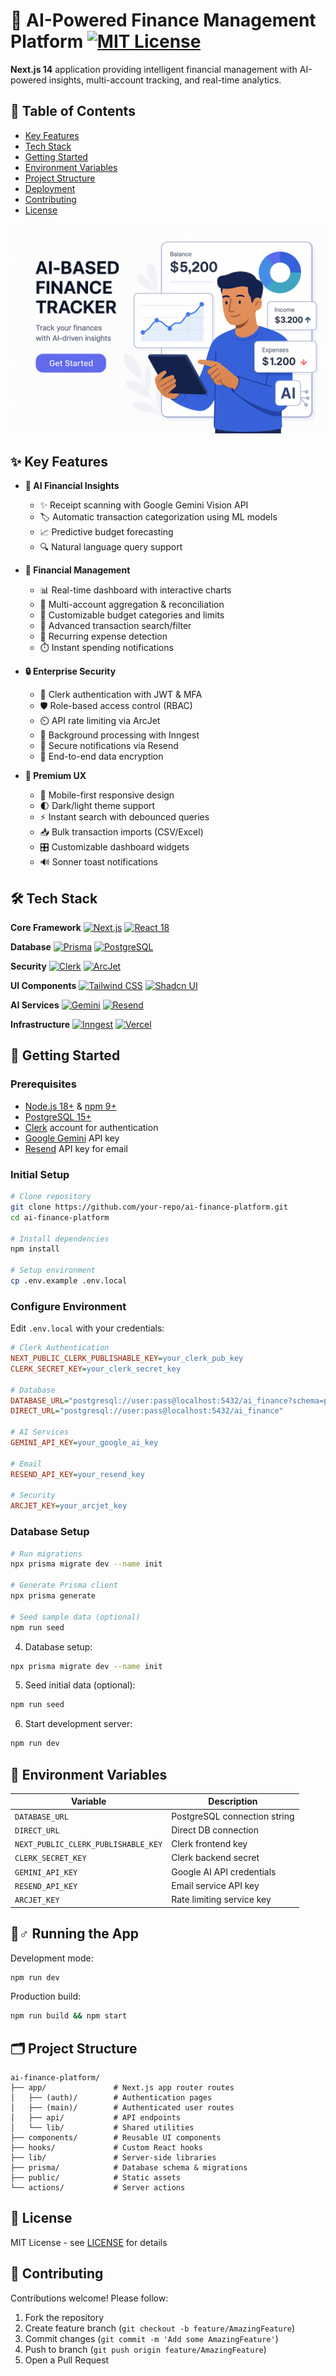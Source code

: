 # 🚀 AI-Powered Finance Management Platform [![MIT License](https://img.shields.io/badge/License-MIT-green.svg)](LICENSE)

**Next.js 14** application providing intelligent financial management with AI-powered insights, multi-account tracking, and real-time analytics.


## 📖 Table of Contents
- [Key Features](#-key-features)
- [Tech Stack](#-tech-stack)
- [Getting Started](#-getting-started)
- [Environment Variables](#-environment-variables)
- [Project Structure](#-project-structure)
- [Deployment](#-deployment)
- [Contributing](#-contributing)
- [License](#-license)

![App Banner](public/Hero5.png)

## ✨ Key Features

- **🤖 AI Financial Insights**
  - ✨ Receipt scanning with Google Gemini Vision API
  - 🏷️ Automatic transaction categorization using ML models
  - 📈 Predictive budget forecasting
  - 🔍 Natural language query support

- **💸 Financial Management**
  - 📊 Real-time dashboard with interactive charts
  - 🏦 Multi-account aggregation & reconciliation
  - 🎯 Customizable budget categories and limits
  - 🔎 Advanced transaction search/filter
  - 📆 Recurring expense detection
  - ⏱️ Instant spending notifications

- **🔒 Enterprise Security**
  - 🔑 Clerk authentication with JWT & MFA
  - 🛡️ Role-based access control (RBAC)
  - ⏲️ API rate limiting via ArcJet
  - 🔄 Background processing with Inngest
  - 📧 Secure notifications via Resend
  - 🔐 End-to-end data encryption

- **🎨 Premium UX**
  - 📱 Mobile-first responsive design
  - 🌓 Dark/light theme support
  - ⚡ Instant search with debounced queries
  - 📥 Bulk transaction imports (CSV/Excel)
  - 🎛️ Customizable dashboard widgets
  - 🔊 Sonner toast notifications

## 🛠 Tech Stack

**Core Framework**
[![Next.js](https://img.shields.io/badge/Next.js-14.0-black?logo=next.js)](https://nextjs.org)
[![React 18](https://img.shields.io/badge/React-18.0-%2361DAFB?logo=react)](https://react.dev)

**Database**
[![Prisma](https://img.shields.io/badge/Prisma-ORM-%232D3748?logo=prisma)](https://prisma.io)
[![PostgreSQL](https://img.shields.io/badge/PostgreSQL-15.0-%234169E1?logo=postgresql)](https://postgresql.org)

**Security**
[![Clerk](https://img.shields.io/badge/Clerk-Auth-%23000000)](https://clerk.com)
[![ArcJet](https://img.shields.io/badge/ArcJet-Rate_Limiting-%234F46E5)](https://arcjet.com)

**UI Components**
[![Tailwind CSS](https://img.shields.io/badge/Tailwind-3.3-%2338B2AC?logo=tailwind-css)](https://tailwindcss.com)
[![Shadcn UI](https://img.shields.io/badge/Shadcn_UI-0.5-%230F172A)](https://ui.shadcn.com)

**AI Services**
[![Gemini](https://img.shields.io/badge/Google_Gemini-API-%23EA4335)](https://ai.google.dev)
[![Resend](https://img.shields.io/badge/Resend-Email-%23000000)](https://resend.com)

**Infrastructure**
[![Inngest](https://img.shields.io/badge/Inngest-2.0-%23000)](https://inngest.com)
[![Vercel](https://img.shields.io/badge/Vercel-Deployment-%23000000)](https://vercel.com)

## 🚀 Getting Started

### Prerequisites
- [Node.js 18+](https://nodejs.org) & [npm 9+](https://npmjs.com)
- [PostgreSQL 15+](https://www.postgresql.org/download/)
- [Clerk](https://clerk.com) account for authentication
- [Google Gemini](https://ai.google.dev) API key
- [Resend](https://resend.com) API key for email

### Initial Setup
```bash
# Clone repository
git clone https://github.com/your-repo/ai-finance-platform.git
cd ai-finance-platform

# Install dependencies
npm install

# Setup environment
cp .env.example .env.local
```

### Configure Environment
Edit `.env.local` with your credentials:
```ini
# Clerk Authentication
NEXT_PUBLIC_CLERK_PUBLISHABLE_KEY=your_clerk_pub_key
CLERK_SECRET_KEY=your_clerk_secret_key

# Database
DATABASE_URL="postgresql://user:pass@localhost:5432/ai_finance?schema=public"
DIRECT_URL="postgresql://user:pass@localhost:5432/ai_finance"

# AI Services
GEMINI_API_KEY=your_google_ai_key

# Email
RESEND_API_KEY=your_resend_key

# Security
ARCJET_KEY=your_arcjet_key
```

### Database Setup
```bash
# Run migrations
npx prisma migrate dev --name init

# Generate Prisma client
npx prisma generate

# Seed sample data (optional)
npm run seed
```

4. Database setup:
```bash
npx prisma migrate dev --name init
```

5. Seed initial data (optional):
```bash
npm run seed
```

6. Start development server:
```bash
npm run dev
```

## 🔑 Environment Variables

| Variable                          | Description                     |
|-----------------------------------|---------------------------------|
| `DATABASE_URL`                    | PostgreSQL connection string    |
| `DIRECT_URL`                      | Direct DB connection            |
| `NEXT_PUBLIC_CLERK_PUBLISHABLE_KEY` | Clerk frontend key             |
| `CLERK_SECRET_KEY`                | Clerk backend secret            |
| `GEMINI_API_KEY`                  | Google AI API credentials       |
| `RESEND_API_KEY`                  | Email service API key           |
| `ARCJET_KEY`                      | Rate limiting service key       |

## 🏃♂️ Running the App

Development mode:
```bash
npm run dev
```

Production build:
```bash
npm run build && npm start
```

## 🗂 Project Structure

```
ai-finance-platform/
├── app/               # Next.js app router routes
│   ├── (auth)/        # Authentication pages
│   ├── (main)/        # Authenticated user routes
│   ├── api/           # API endpoints
│   └── lib/           # Shared utilities
├── components/        # Reusable UI components
├── hooks/             # Custom React hooks
├── lib/               # Server-side libraries
├── prisma/            # Database schema & migrations
├── public/            # Static assets
└── actions/           # Server actions
```

## 📄 License
MIT License - see [LICENSE](LICENSE) for details

## 🤝 Contributing
Contributions welcome! Please follow:
1. Fork the repository
2. Create feature branch (`git checkout -b feature/AmazingFeature`)
3. Commit changes (`git commit -m 'Add some AmazingFeature'`)
4. Push to branch (`git push origin feature/AmazingFeature`)
5. Open a Pull Request
